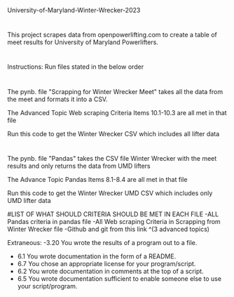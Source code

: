 University-of-Maryland-Winter-Wrecker-2023
#
This project scrapes data from openpowerlifting.com to create a table of meet results for University of Maryland Powerlifters.
#
Instructions: Run files stated in the below order
#
The pynb. file "Scrapping for Winter Wrecker Meet" takes all the data from the meet and formats it into a CSV. 

The Advanced Topic Web scraping Criteria Items 10.1-10.3 are all met in that file

Run this code to get the Winter Wrecker CSV which includes all lifter data
#

The pynb. file "Pandas" takes the CSV file Winter Wrecker with the meet results and only returns the data from UMD lifters

The Advance Topic Pandas Items 8.1-8.4 are all met in that file

Run this code to get the Winter Wrecker UMD CSV which includes only UMD lifter data

#LIST OF WHAT SHOULD CRITERIA SHOULD BE MET IN EACH FILE
-ALL Pandas criteria in pandas file
-All Web scraping Criteria in Scrapping from Winter Wrecker file
-Github and git from this link
^(3 advanced topics)

Extraneous: 
-3.20 You wrote the results of a program out to a file. 
- 6.1 You wrote documentation in the form of a README.
- 6.7 You chose an appropriate license for your program/script.
- 6.2 You wrote documentation in comments at the top of a script.
- 6.5 You wrote documentation sufficient to enable someone else to use your script/program.
